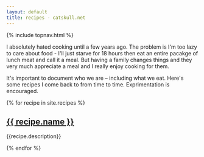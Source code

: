 ```yaml
---
layout: default
title: recipes - catskull.net
---
```

{% include topnav.html %}

I absolutely hated cooking until a few years ago. The problem is I'm too lazy to care about food - I'll just starve for 18 hours then eat an entire pacakge of lunch meat and call it a meal. But having a family changes things and they very much appreciate a meal and I really enjoy cooking for them.

It's important to document who we are – including what we eat. Here's some recipes I come back to from time to time. Exprimentation is encouraged.

{% for recipe in site.recipes %}
  <h2>
    <a href="{{ recipe.url }}">
      {{ recipe.name }}
    </a>
  </h2>
  <p>{{recipe.description}}</p>
{% endfor %}
